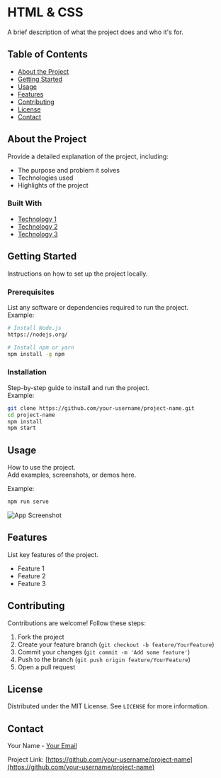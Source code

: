 # HTML & CSS

A brief description of what the project does and who it's for.

## Table of Contents

- [About the Project](#about-the-project)  
- [Getting Started](#getting-started)  
- [Usage](#usage)  
- [Features](#features)  
- [Contributing](#contributing)  
- [License](#license)  
- [Contact](#contact)  

## About the Project

Provide a detailed explanation of the project, including:  
- The purpose and problem it solves  
- Technologies used  
- Highlights of the project  

### Built With
- [Technology 1](https://example.com)
- [Technology 2](https://example.com)
- [Technology 3](https://example.com)

## Getting Started

Instructions on how to set up the project locally.

### Prerequisites
List any software or dependencies required to run the project.  
Example:  
```bash
# Install Node.js
https://nodejs.org/

# Install npm or yarn
npm install -g npm
```

### Installation
Step-by-step guide to install and run the project.  
Example:  
```bash
git clone https://github.com/your-username/project-name.git
cd project-name
npm install
npm start
```

## Usage

How to use the project.  
Add examples, screenshots, or demos here.  

Example:  
```bash
npm run serve
```
![App Screenshot](screenshot.png)

## Features

List key features of the project.  
- Feature 1  
- Feature 2  
- Feature 3  

## Contributing

Contributions are welcome! Follow these steps:  
1. Fork the project  
2. Create your feature branch (`git checkout -b feature/YourFeature`)  
3. Commit your changes (`git commit -m 'Add some feature'`)  
4. Push to the branch (`git push origin feature/YourFeature`)  
5. Open a pull request  

## License

Distributed under the MIT License. See `LICENSE` for more information.

## Contact

Your Name - [Your Email](mailto:youremail@example.com)  

Project Link: [https://github.com/your-username/project-name](https://github.com/your-username/project-name)
